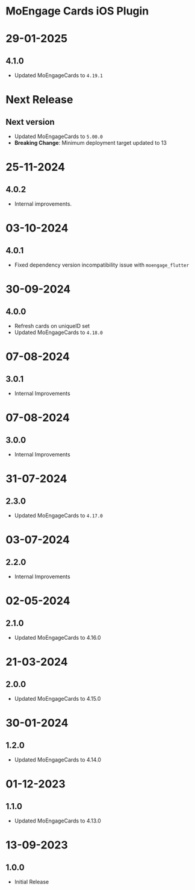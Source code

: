 # MoEngage Cards iOS Plugin

# 29-01-2025

## 4.1.0
- Updated MoEngageCards to `4.19.1`
          
# Next Release

## Next version
- Updated MoEngageCards to `5.00.0`
- **Breaking Change**: Minimum deployment target updated to 13

# 25-11-2024

## 4.0.2
- Internal improvements.

# 03-10-2024

## 4.0.1
- Fixed dependency version incompatibility issue with `moengage_flutter`

# 30-09-2024

## 4.0.0
- Refresh cards on uniqueID set
- Updated MoEngageCards to `4.18.0`

# 07-08-2024

## 3.0.1
- Internal Improvements

# 07-08-2024

## 3.0.0
- Internal Improvements

# 31-07-2024

## 2.3.0
- Updated MoEngageCards to `4.17.0`

# 03-07-2024

## 2.2.0
- Internal Improvements

# 02-05-2024

## 2.1.0
- Updated MoEngageCards to 4.16.0

# 21-03-2024

## 2.0.0
- Updated MoEngageCards to 4.15.0

# 30-01-2024

## 1.2.0
- Updated MoEngageCards to 4.14.0

# 01-12-2023

## 1.1.0
- Updated MoEngageCards to 4.13.0

# 13-09-2023

## 1.0.0
- Initial Release